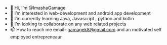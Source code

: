 - 👋 Hi, I’m @ImashaGamage
- 👀 I’m interested in web-development  and android app development
- 🌱 I’m currently learning  Java, Javascript , python and kotlin
- 💞️ I’m looking to collaborate on  any web related projects
- 📫 How to reach me 
email- gamagek8@gmail.com
and an motivated self employed entrepreneaur
<!---
RikyIDG/RikyIDG is a ✨ special ✨ repository because its `README.md` (this file) appears on your GitHub profile.
You can click the Preview link to take a look at your changes.
--->
